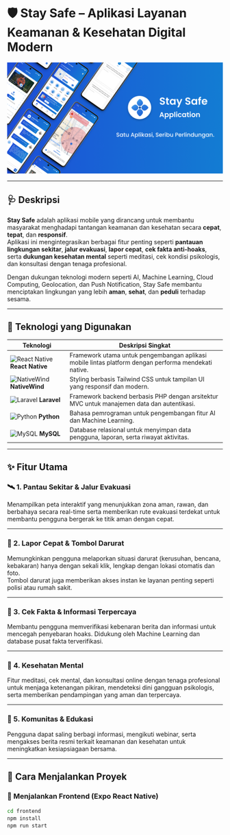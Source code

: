 # 🛡️ Stay Safe – Aplikasi Layanan Keamanan & Kesehatan Digital Modern

![Stay Safe Screenshot](./projects.png)

---

## 🩺 Deskripsi

**Stay Safe** adalah aplikasi mobile yang dirancang untuk membantu masyarakat menghadapi tantangan keamanan dan kesehatan secara **cepat**, **tepat**, dan **responsif**.  
Aplikasi ini mengintegrasikan berbagai fitur penting seperti **pantauan lingkungan sekitar**, **jalur evakuasi**, **lapor cepat**, **cek fakta anti-hoaks**, serta **dukungan kesehatan mental** seperti meditasi, cek kondisi psikologis, dan konsultasi dengan tenaga profesional.

Dengan dukungan teknologi modern seperti AI, Machine Learning, Cloud Computing, Geolocation, dan Push Notification, Stay Safe membantu menciptakan lingkungan yang lebih **aman**, **sehat**, dan **peduli** terhadap sesama.

---

## 🚀 Teknologi yang Digunakan

| Teknologi | Deskripsi Singkat |
|-----------|-------------------|
| ![React Native](https://img.icons8.com/ultraviolet/48/react.png) **React Native** | Framework utama untuk pengembangan aplikasi mobile lintas platform dengan performa mendekati native. |
| ![NativeWind](https://img.icons8.com/color/48/tailwind_css.png) **NativeWind** | Styling berbasis Tailwind CSS untuk tampilan UI yang responsif dan modern. |
| ![Laravel](https://img.icons8.com/fluency/48/laravel.png) **Laravel** | Framework backend berbasis PHP dengan arsitektur MVC untuk manajemen data dan autentikasi. |
| ![Python](https://img.icons8.com/color/48/python.png) **Python** | Bahasa pemrograman untuk pengembangan fitur AI dan Machine Learning. |
| ![MySQL](https://img.icons8.com/fluency/48/mysql-logo.png) **MySQL** | Database relasional untuk menyimpan data pengguna, laporan, serta riwayat aktivitas. |

---

## ✨ Fitur Utama

### 🛰️ 1. Pantau Sekitar & Jalur Evakuasi
Menampilkan peta interaktif yang menunjukkan zona aman, rawan, dan berbahaya secara real-time serta memberikan rute evakuasi terdekat untuk membantu pengguna bergerak ke titik aman dengan cepat.

---

### 🚨 2. Lapor Cepat & Tombol Darurat
Memungkinkan pengguna melaporkan situasi darurat (kerusuhan, bencana, kebakaran) hanya dengan sekali klik, lengkap dengan lokasi otomatis dan foto.  
Tombol darurat juga memberikan akses instan ke layanan penting seperti polisi atau rumah sakit.

---

### 🧠 3. Cek Fakta & Informasi Terpercaya
Membantu pengguna memverifikasi kebenaran berita dan informasi untuk mencegah penyebaran hoaks. Didukung oleh Machine Learning dan database pusat fakta terverifikasi.

---

### 🌿 4. Kesehatan Mental
Fitur meditasi, cek mental, dan konsultasi online dengan tenaga profesional untuk menjaga ketenangan pikiran, mendeteksi dini gangguan psikologis, serta memberikan pendampingan yang aman dan terpercaya.

---

### 🤝 5. Komunitas & Edukasi
Pengguna dapat saling berbagi informasi, mengikuti webinar, serta mengakses berita resmi terkait keamanan dan kesehatan untuk meningkatkan kesiapsiagaan bersama.

---

## 🧭 Cara Menjalankan Proyek

### 📱 Menjalankan Frontend (Expo React Native)
```bash
cd frontend
npm install
npm run start
